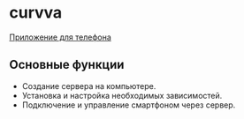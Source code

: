 # curvva

[Приложение для телефона](https://github.com/vavaqwe/c_cange)
## Основные функции

- Создание сервера на компьютере.
- Установка и настройка необходимых зависимостей.
- Подключение и управление смартфоном через сервер.

